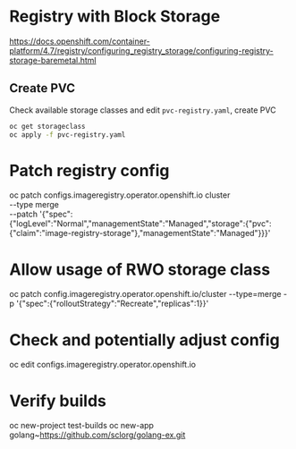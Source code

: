 # Registry with Block Storage

https://docs.openshift.com/container-platform/4.7/registry/configuring_registry_storage/configuring-registry-storage-baremetal.html

## Create PVC

Check available storage classes and edit `pvc-registry.yaml`, create PVC

```bash
oc get storageclass
oc apply -f pvc-registry.yaml
```

# Patch registry config
oc patch configs.imageregistry.operator.openshift.io cluster \
  --type merge \
  --patch '{"spec":{"logLevel":"Normal","managementState":"Managed","storage":{"pvc":{"claim":"image-registry-storage"},"managementState":"Managed"}}}'

# Allow usage of RWO storage class
oc patch config.imageregistry.operator.openshift.io/cluster --type=merge -p '{"spec":{"rolloutStrategy":"Recreate","replicas":1}}'


# Check and potentially adjust config
oc edit configs.imageregistry.operator.openshift.io

# Verify builds
oc new-project test-builds
oc new-app golang~https://github.com/sclorg/golang-ex.git
